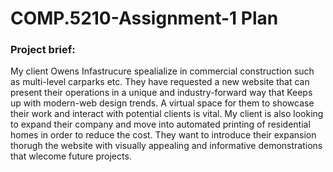 # COMP.5210-Assignment-1 Plan

### Project brief:
My client Owens Infastrucure spealialize in commercial construction such as multi-level carparks etc. They have requested a new website that can present their operations in a unique and industry-forward way that Keeps up with modern-web design trends. A virtual space for them to showcase their work and interact with potential clients is vital. My client is also looking to expand their company and move into automated printing of residential homes in order to reduce the cost. They want to introduce their expansion thorugh the website with visually appealing and informative demonstrations that wlecome future projects.
 
